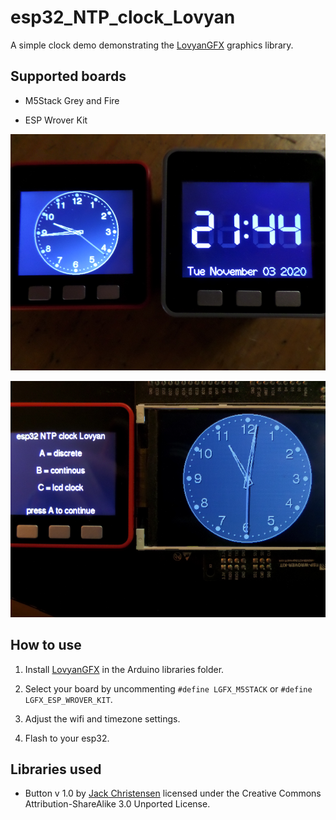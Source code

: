# esp32_NTP_clock_Lovyan

A simple clock demo demonstrating the [LovyanGFX](https://github.com/lovyan03/LovyanGFX) graphics library.

## Supported boards

- M5Stack Grey and Fire

- ESP Wrover Kit

![2 M5Stacks](ntp_clocks.png "NTP clocks")

![M5Stack and ESP32 Wrover kit](ntp_clocks2.png "NTP clocks")

## How to use

1. Install [LovyanGFX](https://github.com/lovyan03/LovyanGFX) in the Arduino libraries folder.

2. Select your board by uncommenting `#define LGFX_M5STACK` or `#define LGFX_ESP_WROVER_KIT`.

3. Adjust the wifi and timezone settings.

4. Flash to your esp32.

## Libraries used

- Button v 1.0 by [Jack Christensen](https://github.com/JChristensen/JC_Button) licensed under the Creative Commons Attribution-ShareAlike 3.0 Unported License.


